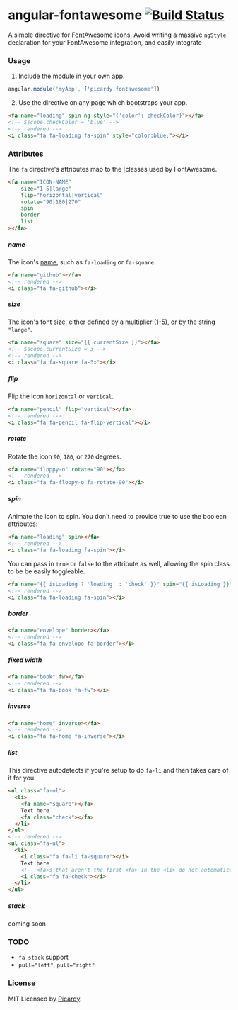 # angular-fontawesome [![Build Status](https://travis-ci.org/picardy/angular-fontawesome.svg?branch=master)](https://travis-ci.org/picardy/angular-fontawesome)

A simple directive for [FontAwesome](http://fontawesome.io/) icons. Avoid writing a massive `ngStyle` declaration for your FontAwesome integration, and easily integrate 

### Usage

1. Include the module in your own app.

```javascript
angular.module('myApp', ['picardy.fontawesome'])
```

2. Use the directive on any page which bootstraps your app.

```html
<fa name="loading" spin ng-style="{'color': checkColor}"></fa>
<!-- $scope.checkColor = 'blue' -->
<!-- rendered -->
<i class="fa fa-loading fa-spin" style="color:blue;"></i>
```

### Attributes

The `fa` directive's attributes map to the [classes used by FontAwesome\.

```html
<fa name="ICON-NAME"
    size="1-5|large"
    flip="horizontal|vertical"
    rotate="90|180|270"
    spin
    border
    list
></fa>
```

##### name
The icon's [name](http://fontawesome.io/icons/), such as `fa-loading` or `fa-square`.
```html
<fa name="github"></fa>
<!-- rendered -->
<i class="fa fa-github"></i>
```

##### size
The icon's font size, either defined by a multiplier (1-5), or by the string `"large"`.
```html
<fa name="square" size="{{ currentSize }}"></fa>
<!-- $scope.currentSize = 3 -->
<!-- rendered -->
<i class="fa fa-square fa-3x"></i>
```

##### flip
Flip the icon `horizontal` or `vertical`.
```html
<fa name="pencil" flip="vertical"></fa>
<!-- rendered -->
<i class="fa fa-pencil fa-flip-vertical"></i>
```

##### rotate
Rotate the icon `90`, `180`, or `270` degrees.
```html
<fa name="floppy-o" rotate="90"></fa>
<!-- rendered -->
<i class="fa fa-floppy-o fa-rotate-90"></i>
```

##### spin
Animate the icon to spin. You don't need to provide true to use the boolean attributes:
```html
<fa name="loading" spin></fa>
<!-- rendered -->
<i class="fa fa-loading fa-spin"></i>
```
You can pass in `true` or `false` to the attribute as well, allowing the spin class to be be easily toggleable.
```html
<fa name="{{ isLoading ? 'loading' : 'check' }}" spin="{{ isLoading }}"></fa>
<!-- rendered -->
<i class="fa fa-loading fa-spin"></i>
```

##### border
```html
<fa name="envelope" border></fa>
<!-- rendered -->
<i class="fa fa-envelope fa-border"></i> 
```

##### fixed width
```html
<fa name="book" fw></fa>
<!-- rendered -->
<i class="fa fa-book fa-fw"></i>
```

##### inverse
```html
<fa name="home" inverse></fa>
<!-- rendered -->
<i class="fa fa-home fa-inverse"></i>
```

##### list
This directive autodetects if you're setup to do `fa-li` and then takes care of it for you.
```html
<ul class="fa-ul">
  <li>
    <fa name="square"></fa>
    Text here
    <fa class="check"></fa>
  </li>
</ul>
<!-- rendered -->
<ul class="fa-ul">
  <li>
    <i class="fa fa-li fa-square"></i>
    Text here
    <!-- <fa>s that aren't the first <fa> in the <li> do not automatically get the fa-li class -->
    <i class="fa fa-check"></i>
  </li>
</ul>
```

##### stack
coming soon


### TODO
* `fa-stack` support
* `pull="left"`, `pull="right"`

### License
MIT Licensed by [Picardy](http://beta.picardylearning.com).

